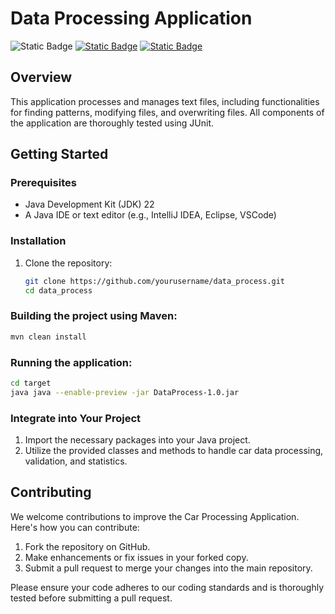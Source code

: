 # Data Processing Application
![Static Badge](https://img.shields.io/badge/Build-passing-flat)
[![Static Badge](https://img.shields.io/badge/Coverage-98%25-flat)](https://jacobnatural.github.io/data_process/jacoco/index.html)
[![Static Badge](https://img.shields.io/badge/docs-blue)](https://jacobnatural.github.io/data_process/apidocs/index.html)

## Overview

This application processes and manages text files, including functionalities for finding patterns, 
modifying files, and overwriting files. All components of the application are thoroughly tested using JUnit.


## Getting Started

### Prerequisites

- Java Development Kit (JDK) 22
- A Java IDE or text editor (e.g., IntelliJ IDEA, Eclipse, VSCode)

### Installation

1. Clone the repository:

    ```bash
    git clone https://github.com/yourusername/data_process.git
    cd data_process
    ```
### Building the project using Maven:

```Bash
mvn clean install
```

### Running the application:
```Bash
cd target  
java java --enable-preview -jar DataProcess-1.0.jar
```

### Integrate into Your Project

1. Import the necessary packages into your Java project.
2. Utilize the provided classes and methods to handle car data processing, validation, and statistics.



## Contributing

We welcome contributions to improve the Car Processing Application. Here's how you can contribute:

1. Fork the repository on GitHub.
2. Make enhancements or fix issues in your forked copy.
3. Submit a pull request to merge your changes into the main repository.

Please ensure your code adheres to our coding standards and is thoroughly tested before submitting a pull request.